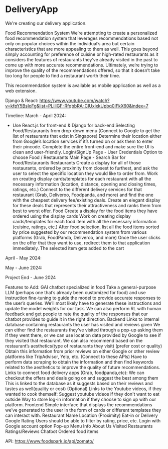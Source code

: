 # DeliveryApp
We're creating our delivery application.

Food Recommendation System
We’re attempting to create a personalized food recommendation system that leverages recommendations based not only on popular choices within the individual’s area but certain characteristics that are more appealing to them as well. This goes beyond simply accounting for preference of cuisine or high-rated restaurants as it considers the features of restaurants they’ve already visited in the past to come up with more accurate recommendations. Ultimately, we’re trying to improve the quality of the recommendations offered, so that it doesn’t take too long for people to find a restaurant worth their time.

This recommendation system is available as mobile application as well as a web extension.

Django & React:
https://www.youtube.com/watch?v=kfpY5BsIoFg&list=PLillGF-RfqbbRA-CIUxlxkUpbq0IFkX60&index=7


Timeline:
March - April 2024:
* Use React.js for front-end & Django for back-end
Selecting Food/Restaurants from drop-down menu (Connect to Google to get the list of restaurants that exist in Singapore)
Determine their location either from Google’s location services if it’s turned on or ask them to enter their pincode.
Complete the entire front-end and make sure the UI is clean and user-friendly.
Login/SignUp Page - User Credentials
Option to choose Food / Restaurants
Main Page - Search Bar for Food/Restaurants
Restaurants
Create a display for all of those restaurants, ordered by proximity from closest to furthest, and ask the user to select the specific location they would like to order from.
Work on creating display cards/templates for each restaurant with all the necessary information (location, distance, opening and closing times, ratings, etc.)
Connect to the different delivery services for that restaurant (Grab, Deliveroo, Foodpanda, and more) and find the one with the cheapest delivery fee/existing deals.
Create an elegant display for these deals that represents their attractiveness and ranks them from best to worst offer.
Food
Create a display for the food items they have ordered using the display cards
Work on creating display cards/templates for each food item with all the necessary information (cuisine, ratings, etc.)
After food selection, list all the food items sorted by price suggested by our recommendation system from various platforms (Grab, FoodPanda, Deliveroo, and more)
Once the user clicks on the offer that they want to use, redirect them to that application immediately.
The selected item gets added to the cart 


April - May 2024:



May - June 2024:



Project End - June 2024




 Features to Add:
GAI chatbot specialized in food
Take a general-purpose LLM (perhaps one that’s already been customized for food) and use instruction fine-tuning to guide the model to provide accurate responses to the user’s queries.
We’ll most likely have to generate these instructions and update the model weights for our task.
We can also perform RL with human feedback and get people to rate the quality of the responses that our chatbot provides to guide it in the right direction.
Backend
Links to internal database containing restaurants the user has visited and reviews given
We can either find the restaurants they’ve visited through a pop-up asking them if they went there, or we can use location data provided by Google to see if they visited that restaurant.
We can also recommend based on the restaurant’s aesthetics(type of restaurants they visit) (prefer cost or quality)
Obtain this information from prior reviews on either Google or other review platforms like TripAdvisor, Yelp, etc. (Connect to these APIs)
Have to perform data scraping to obtain the information and then find keywords related to the aesthetics to improve the quality of future recommendations.
Links to connect food delivery apps (Grab, foodpanda,etc):
We can checkout the offers and deals going on and suggest the best among them
This is linked to the database as it suggests based on their reviews and tastes as well(quality or cost)
(Optional) Links to the Youtube videos, if they wanted to cook themself:
Suggest youtube videos if they don't want to eat outside
Way to store log-in information if they choose to sign up with our platform.
Frontend
Simple interface that displays the recommendations we’ve generated to the user in the form of cards or different templates they can interact with.
Restaurant Name
Location (Proximity)
Eat-in or Delivery
Google Rating
Users should be able to filter by rating, price, etc.
Login with Google account option
Pop-up Menu
Info About Us
Visited Restaurants
Ratings/Reviews
Chatbot
Ordered food items





API:
https://www.foodspark.io/api/zomato/ 
